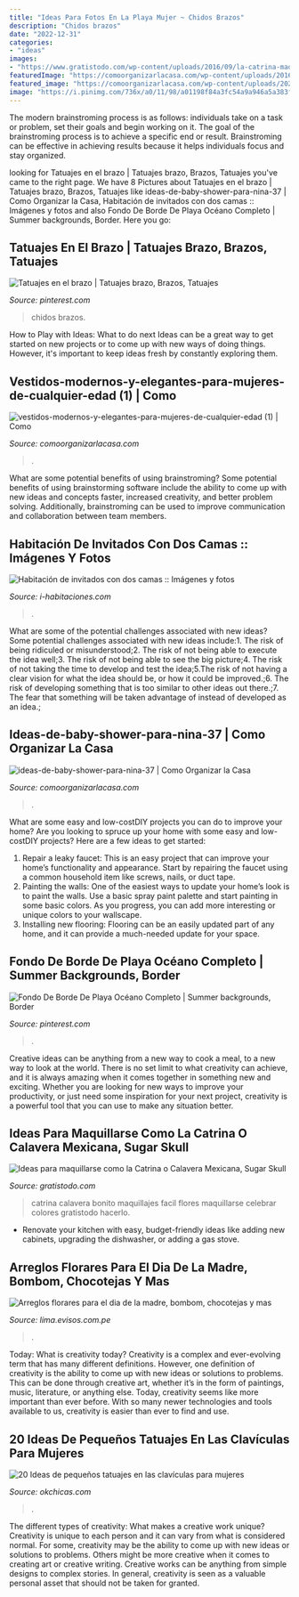```yaml
---
title: "Ideas Para Fotos En La Playa Mujer ~ Chidos Brazos"
description: "Chidos brazos"
date: "2022-12-31"
categories:
- "ideas"
images:
- "https://www.gratistodo.com/wp-content/uploads/2016/09/la-catrina-maquillaje-facil.jpg"
featuredImage: "https://comoorganizarlacasa.com/wp-content/uploads/2016/11/Ideas-de-baby-shower-para-niña-37.jpg"
featured_image: "https://comoorganizarlacasa.com/wp-content/uploads/2020/12/vestidos-modernos-y-elegantes-para-mujeres-de-cualquier-edad-1.jpg"
image: "https://i.pinimg.com/736x/a0/11/98/a01198f84a3fc54a9a946a5a383ff87f.jpg"
---
```



The modern brainstroming process is as follows: individuals take on a task or problem, set their goals and begin working on it. The goal of the brainstroming process is to achieve a specific end or result. Brainstroming can be effective in achieving results because it helps individuals focus and stay organized.

	

		
looking for Tatuajes en el brazo | Tatuajes brazo, Brazos, Tatuajes you've came to the right page. We have 8 Pictures about Tatuajes en el brazo | Tatuajes brazo, Brazos, Tatuajes like ideas-de-baby-shower-para-nina-37 | Como Organizar la Casa, Habitación de invitados con dos camas :: Imágenes y fotos and also Fondo De Borde De Playa Océano Completo | Summer backgrounds, Border. Here you go:
		
    
## Tatuajes En El Brazo | Tatuajes Brazo, Brazos, Tatuajes

<img loading=lazy src="https://i.pinimg.com/736x/a0/11/98/a01198f84a3fc54a9a946a5a383ff87f.jpg" onerror="this.onerror=null;this.src='https://tse2.mm.bing.net/th?id=OIP.3FGvvWDLiU6nhYpwVOVCLAHaMU&amp;pid=15.1';" alt="Tatuajes en el brazo | Tatuajes brazo, Brazos, Tatuajes">

_Source: pinterest.com_

>chidos brazos. 

	

How to Play with Ideas: What to do next
Ideas can be a great way to get started on new projects or to come up with new ways of doing things. However, it's important to keep ideas fresh by constantly exploring them.

    
## Vestidos-modernos-y-elegantes-para-mujeres-de-cualquier-edad (1) | Como

<img loading=lazy src="https://comoorganizarlacasa.com/wp-content/uploads/2020/12/vestidos-modernos-y-elegantes-para-mujeres-de-cualquier-edad-1.jpg" onerror="this.onerror=null;this.src='https://tse4.mm.bing.net/th?id=OIP.mdGpeygThFeh7Kiv0SC9DAHaJ4&amp;pid=15.1';" alt="vestidos-modernos-y-elegantes-para-mujeres-de-cualquier-edad (1) | Como">

_Source: comoorganizarlacasa.com_

>. 

	

What are some potential benefits of using brainstroming?
Some potential benefits of using brainstorming software include the ability to come up with new ideas and concepts faster, increased creativity, and better problem solving. Additionally, brainstroming can be used to improve communication and collaboration between team members.

    
## Habitación De Invitados Con Dos Camas :: Imágenes Y Fotos

<img loading=lazy src="http://www.i-habitaciones.com/Imagenes/habitacion-de-invitados-con-dos-camas.jpg" onerror="this.onerror=null;this.src='https://tse3.mm.bing.net/th?id=OIP.o6yxca0B_aZBXgvwo7BUOgHaFj&amp;pid=15.1';" alt="Habitación de invitados con dos camas :: Imágenes y fotos">

_Source: i-habitaciones.com_

>. 

	

What are some of the potential challenges associated with new ideas?
Some potential challenges associated with new ideas include:1. The risk of being ridiculed or misunderstood;2. The risk of not being able to execute the idea well;3. The risk of not being able to see the big picture;4. The risk of not taking the time to develop and test the idea;5.The risk of not having a clear vision for what the idea should be, or how it could be improved.;6. The risk of developing something that is too similar to other ideas out there.;7. The fear that something will be taken advantage of instead of developed as an idea.;
    
## Ideas-de-baby-shower-para-nina-37 | Como Organizar La Casa

<img loading=lazy src="https://comoorganizarlacasa.com/wp-content/uploads/2016/11/Ideas-de-baby-shower-para-niña-37.jpg" onerror="this.onerror=null;this.src='https://tse1.mm.bing.net/th?id=OIP.NrxK3-O_qoDgHgUXL0-abAHaJ3&amp;pid=15.1';" alt="ideas-de-baby-shower-para-nina-37 | Como Organizar la Casa">

_Source: comoorganizarlacasa.com_

>. 

	

What are some easy and low-costDIY projects you can do to improve your home?
Are you looking to spruce up your home with some easy and low-costDIY projects? Here are a few ideas to get started: 
1. Repair a leaky faucet: This is an easy project that can improve your home’s functionality and appearance. Start by repairing the faucet using a common household item like screws, nails, or duct tape. 
2. Painting the walls: One of the easiest ways to update your home’s look is to paint the walls. Use a basic spray paint palette and start painting in some basic colors. As you progress, you can add more interesting or unique colors to your wallscape. 
3. Installing new flooring: Flooring can be an easily updated part of any home, and it can provide a much-needed update for your space.

    
## Fondo De Borde De Playa Océano Completo | Summer Backgrounds, Border

<img loading=lazy src="https://i.pinimg.com/736x/dd/6c/51/dd6c51ed8d121fefca8986c538e9fcf3.jpg" onerror="this.onerror=null;this.src='https://tse2.mm.bing.net/th?id=OIP.0T_zj5fCm4yKa4CggBjwTwHaJ5&amp;pid=15.1';" alt="Fondo De Borde De Playa Océano Completo | Summer backgrounds, Border">

_Source: pinterest.com_

>. 

	

Creative ideas can be anything from a new way to cook a meal, to a new way to look at the world. There is no set limit to what creativity can achieve, and it is always amazing when it comes together in something new and exciting. Whether you are looking for new ways to improve your productivity, or just need some inspiration for your next project, creativity is a powerful tool that you can use to make any situation better.

    
## Ideas Para Maquillarse Como La Catrina O Calavera Mexicana, Sugar Skull

<img loading=lazy src="https://www.gratistodo.com/wp-content/uploads/2016/09/la-catrina-maquillaje-facil.jpg" onerror="this.onerror=null;this.src='https://tse1.mm.bing.net/th?id=OIP.2sUh-UIMdwcFXErR1wdZ0QHaE8&amp;pid=15.1';" alt="Ideas para maquillarse como la Catrina o Calavera Mexicana, Sugar Skull">

_Source: gratistodo.com_

>catrina calavera bonito maquillajes facil flores maquillarse celebrar colores gratistodo hacerlo. 

	

- Renovate your kitchen with easy, budget-friendly ideas like adding new cabinets, upgrading the dishwasher, or adding a gas stove.

    
## Arreglos Florares Para El Dia De La Madre, Bombom, Chocotejas Y Mas

<img loading=lazy src="https://images.evisos.com.pe/2010/04/16/arreglos-florares-para-el-dia-de-la-madre_f0ef98692b_3.jpg" onerror="this.onerror=null;this.src='https://tse3.mm.bing.net/th?id=OIP.LGcmGML2Ej6m2Ze5uY40NgHaJ3&amp;pid=15.1';" alt="Arreglos florares para el dia de la madre, bombom, chocotejas y mas">

_Source: lima.evisos.com.pe_

>. 

	

Today: What is creativity today?
Creativity is a complex and ever-evolving term that has many different definitions. However, one definition of creativity is the ability to come up with new ideas or solutions to problems. This can be done through creative art, whether it’s in the form of paintings, music, literature, or anything else. Today, creativity seems like more important than ever before. With so many newer technologies and tools available to us, creativity is easier than ever to find and use.

    
## 20 Ideas De Pequeños Tatuajes En Las Clavículas Para Mujeres

<img loading=lazy src="http://www.okchicas.com/wp-content/uploads/2016/02/Tatuajes-en-la-clavicula-1.jpeg" onerror="this.onerror=null;this.src='https://tse4.mm.bing.net/th?id=OIP.JNZmF3p5gtMAVza1m1HDmQHaKq&amp;pid=15.1';" alt="20 Ideas de pequeños tatuajes en las clavículas para mujeres">

_Source: okchicas.com_

>. 

	

The different types of creativity: What makes a creative work unique?
Creativity is unique to each person and it can vary from what is considered normal. For some, creativity may be the ability to come up with new ideas or solutions to problems. Others might be more creative when it comes to creating art or creative writing. Creative works can be anything from simple designs to complex stories. In general, creativity is seen as a valuable personal asset that should not be taken for granted.

